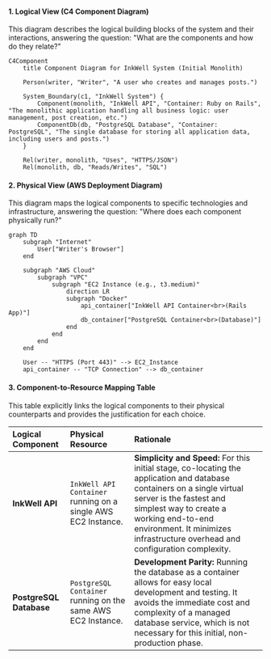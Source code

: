 #### 1. Logical View (C4 Component Diagram)

This diagram describes the logical building blocks of the system and their interactions, answering the question: "What are the components and how do they relate?"

```mermaid
C4Component
    title Component Diagram for InkWell System (Initial Monolith)

    Person(writer, "Writer", "A user who creates and manages posts.")

    System_Boundary(c1, "InkWell System") {
        Component(monolith, "InkWell API", "Container: Ruby on Rails", "The monolithic application handling all business logic: user management, post creation, etc.")
        ComponentDb(db, "PostgreSQL Database", "Container: PostgreSQL", "The single database for storing all application data, including users and posts.")
    }

    Rel(writer, monolith, "Uses", "HTTPS/JSON")
    Rel(monolith, db, "Reads/Writes", "SQL")
```

#### 2. Physical View (AWS Deployment Diagram)

This diagram maps the logical components to specific technologies and infrastructure, answering the question: "Where does each component physically run?"

```mermaid
graph TD
    subgraph "Internet"
        User["Writer's Browser"]
    end

    subgraph "AWS Cloud"
        subgraph "VPC"
            subgraph "EC2 Instance (e.g., t3.medium)"
                direction LR
                subgraph "Docker"
                    api_container["InkWell API Container<br>(Rails App)"]
                    db_container["PostgreSQL Container<br>(Database)"]
                end
            end
        end
    end

    User -- "HTTPS (Port 443)" --> EC2_Instance
    api_container -- "TCP Connection" --> db_container
```

#### 3. Component-to-Resource Mapping Table

This table explicitly links the logical components to their physical counterparts and provides the justification for each choice.

| Logical Component | Physical Resource | Rationale |
| :--- | :--- | :--- |
| **InkWell API** | `InkWell API Container` running on a single AWS EC2 Instance. | **Simplicity and Speed:** For this initial stage, co-locating the application and database containers on a single virtual server is the fastest and simplest way to create a working end-to-end environment. It minimizes infrastructure overhead and configuration complexity. |
| **PostgreSQL Database** | `PostgreSQL Container` running on the same AWS EC2 Instance. | **Development Parity:** Running the database as a container allows for easy local development and testing. It avoids the immediate cost and complexity of a managed database service, which is not necessary for this initial, non-production phase. |
